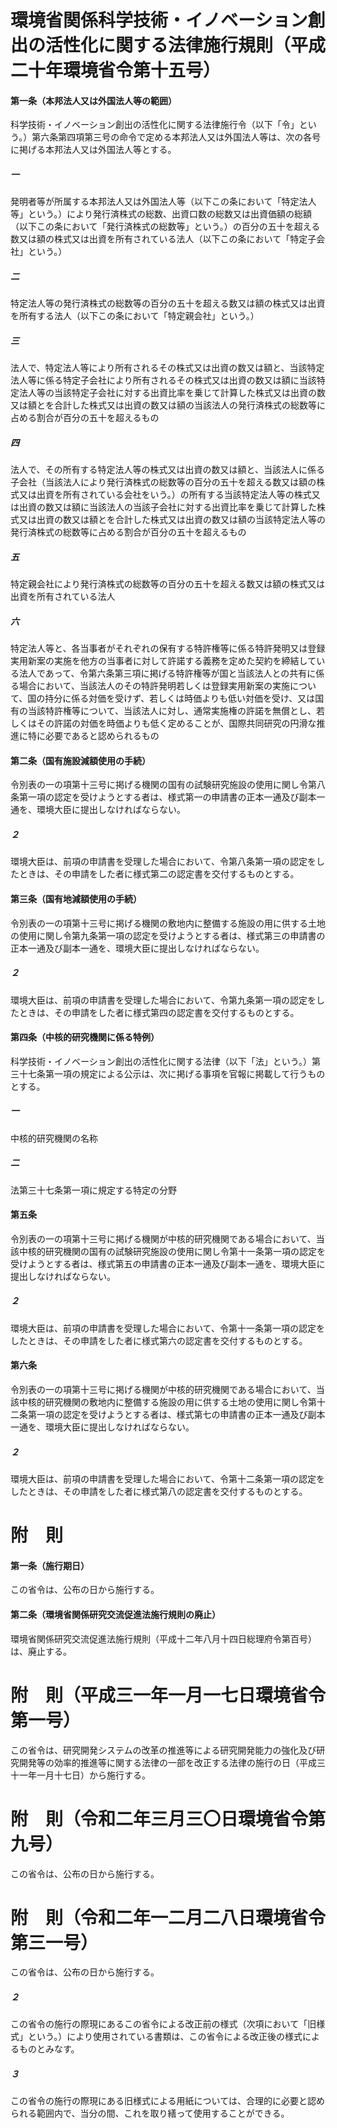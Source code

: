 # 環境省関係科学技術・イノベーション創出の活性化に関する法律施行規則（平成二十年環境省令第十五号）
#### 第一条（本邦法人又は外国法人等の範囲）
科学技術・イノベーション創出の活性化に関する法律施行令（以下「令」という。）第六条第四項第三号の命令で定める本邦法人又は外国法人等は、次の各号に掲げる本邦法人又は外国法人等とする。
##### 一
発明者等が所属する本邦法人又は外国法人等（以下この条において「特定法人等」という。）により発行済株式の総数、出資口数の総数又は出資価額の総額（以下この条において「発行済株式の総数等」という。）の百分の五十を超える数又は額の株式又は出資を所有されている法人（以下この条において「特定子会社」という。）
##### 二
特定法人等の発行済株式の総数等の百分の五十を超える数又は額の株式又は出資を所有する法人（以下この条において「特定親会社」という。）
##### 三
法人で、特定法人等により所有されるその株式又は出資の数又は額と、当該特定法人等に係る特定子会社により所有されるその株式又は出資の数又は額に当該特定法人等の当該特定子会社に対する出資比率を乗じて計算した株式又は出資の数又は額とを合計した株式又は出資の数又は額の当該法人の発行済株式の総数等に占める割合が百分の五十を超えるもの
##### 四
法人で、その所有する特定法人等の株式又は出資の数又は額と、当該法人に係る子会社（当該法人により発行済株式の総数等の百分の五十を超える数又は額の株式又は出資を所有されている会社をいう。）の所有する当該特定法人等の株式又は出資の数又は額に当該法人の当該子会社に対する出資比率を乗じて計算した株式又は出資の数又は額とを合計した株式又は出資の数又は額の当該特定法人等の発行済株式の総数等に占める割合が百分の五十を超えるもの
##### 五
特定親会社により発行済株式の総数等の百分の五十を超える数又は額の株式又は出資を所有されている法人
##### 六
特定法人等と、各当事者がそれぞれの保有する特許権等に係る特許発明又は登録実用新案の実施を他方の当事者に対して許諾する義務を定めた契約を締結している法人であって、令第六条第三項に掲げる特許権等が国と当該法人との共有に係る場合において、当該法人のその特許発明若しくは登録実用新案の実施について、国の持分に係る対価を受けず、若しくは時価よりも低い対価を受け、又は国有の当該特許権等について、当該法人に対し、通常実施権の許諾を無償とし、若しくはその許諾の対価を時価よりも低く定めることが、国際共同研究の円滑な推進に特に必要であると認められるもの
#### 第二条（国有施設減額使用の手続）
令別表の一の項第十三号に掲げる機関の国有の試験研究施設の使用に関し令第八条第一項の認定を受けようとする者は、様式第一の申請書の正本一通及び副本一通を、環境大臣に提出しなければならない。
##### ２
環境大臣は、前項の申請書を受理した場合において、令第八条第一項の認定をしたときは、その申請をした者に様式第二の認定書を交付するものとする。
#### 第三条（国有地減額使用の手続）
令別表の一の項第十三号に掲げる機関の敷地内に整備する施設の用に供する土地の使用に関し令第九条第一項の認定を受けようとする者は、様式第三の申請書の正本一通及び副本一通を、環境大臣に提出しなければならない。
##### ２
環境大臣は、前項の申請書を受理した場合において、令第九条第一項の認定をしたときは、その申請をした者に様式第四の認定書を交付するものとする。
#### 第四条（中核的研究機関に係る特例）
科学技術・イノベーション創出の活性化に関する法律（以下「法」という。）第三十七条第一項の規定による公示は、次に掲げる事項を官報に掲載して行うものとする。
##### 一
中核的研究機関の名称
##### 二
法第三十七条第一項に規定する特定の分野
#### 第五条
令別表の一の項第十三号に掲げる機関が中核的研究機関である場合において、当該中核的研究機関の国有の試験研究施設の使用に関し令第十一条第一項の認定を受けようとする者は、様式第五の申請書の正本一通及び副本一通を、環境大臣に提出しなければならない。
##### ２
環境大臣は、前項の申請書を受理した場合において、令第十一条第一項の認定をしたときは、その申請をした者に様式第六の認定書を交付するものとする。
#### 第六条
令別表の一の項第十三号に掲げる機関が中核的研究機関である場合において、当該中核的研究機関の敷地内に整備する施設の用に供する土地の使用に関し令第十二条第一項の認定を受けようとする者は、様式第七の申請書の正本一通及び副本一通を、環境大臣に提出しなければならない。
##### ２
環境大臣は、前項の申請書を受理した場合において、令第十二条第一項の認定をしたときは、その申請をした者に様式第八の認定書を交付するものとする。
# 附　則
#### 第一条（施行期日）
この省令は、公布の日から施行する。
#### 第二条（環境省関係研究交流促進法施行規則の廃止）
環境省関係研究交流促進法施行規則（平成十二年八月十四日総理府令第百号）は、廃止する。
# 附　則（平成三一年一月一七日環境省令第一号）
この省令は、研究開発システムの改革の推進等による研究開発能力の強化及び研究開発等の効率的推進等に関する法律の一部を改正する法律の施行の日（平成三十一年一月十七日）から施行する。
# 附　則（令和二年三月三〇日環境省令第九号）
この省令は、公布の日から施行する。
# 附　則（令和二年一二月二八日環境省令第三一号）
この省令は、公布の日から施行する。
##### ２
この省令の施行の際現にあるこの省令による改正前の様式（次項において「旧様式」という。）により使用されている書類は、この省令による改正後の様式によるものとみなす。
##### ３
この省令の施行の際現にある旧様式による用紙については、合理的に必要と認められる範囲内で、当分の間、これを取り繕って使用することができる。
